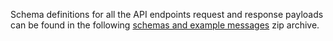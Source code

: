 Schema definitions for all the API endpoints request and response payloads can be found in the following [schemas and example messages](/api-documentation/docs/api/download/customs-inventory-linking-imports/2.0/inventory-linking-imports-schemas.zip) zip archive.